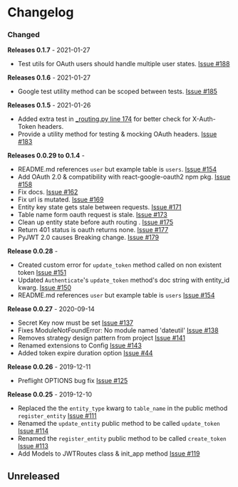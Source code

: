 # Changelog

### Changed
**Releases 0.1.7** - 2021-01-27
- Test utils for OAuth users should handle multiple user states. [Issue #188](https://github.com/joegasewicz/flask-jwt-router/pull/188)

**Releases 0.1.6** - 2021-01-27
- Google test utility method can be scoped between tests. [Issue #185](https://github.com/joegasewicz/flask-jwt-router/issues/185)

**Releases 0.1.5** - 2021-01-26
- Added extra test in  [_routing.py line 174](https://github.com/joegasewicz/flask-jwt-router/blob/6ee5bcfb772b6cb66a5c621cf466014b94eaf635/flask_jwt_router/_routing.py#L174) for better check for X-Auth-Token headers.
- Provide a utility method for testing & mocking OAuth headers. [Issue #183](https://github.com/joegasewicz/flask-jwt-router/issues/183)

**Releases 0.0.29 to 0.1.4** -

- README.md references `user` but example table is `users`. [Issue #154](https://github.com/joegasewicz/flask-jwt-router/issues/154)
- Add OAuth 2.0 & compatibility with react-google-oauth2 npm pkg. [Issue #158](https://github.com/joegasewicz/flask-jwt-router/issues/158)
- Fix docs. [Issue #162](https://github.com/joegasewicz/flask-jwt-router/issues/162)
- Fix url is mutated. [Issue #169](https://github.com/joegasewicz/flask-jwt-router/issues/169)
- Entity key state gets stale between requests. [Issue #171](https://github.com/joegasewicz/flask-jwt-router/issues/171)
- Table name form oauth request is stale. [Issue #173](https://github.com/joegasewicz/flask-jwt-router/issues/173)
- Clean up entity state before auth routing . [Issue #175](https://github.com/joegasewicz/flask-jwt-router/issues/175)
- Return 401 status is oauth returns none. [Issue #177](https://github.com/joegasewicz/flask-jwt-router/issues/177)
- PyJWT 2.0 causes Breaking change. [Issue #179](https://github.com/joegasewicz/flask-jwt-router/issues/179)

**Release 0.0.28** -

- Created custom error for `update_token` method called on non existent token [Issue #151](https://github.com/joegasewicz/flask-jwt-router/issues/151)
- Updated `Authenticate`'s `update_token` method's doc string with entity_id kwarg. [Issue #150](https://github.com/joegasewicz/flask-jwt-router/issues/150) 
- README.md references `user` but example table is `users` [Issue #154](https://github.com/joegasewicz/flask-jwt-router/issues/154)

**Release 0.0.27** - 2020-09-14

-   Secret Key now must be set [Issue #137](https://github.com/joegasewicz/flask-jwt-router/issues/137)
-   Fixes ModuleNotFoundError: No module named 'dateutil' [Issue #138](https://github.com/joegasewicz/flask-jwt-router/issues/138)
-   Removes strategy design pattern from project [Issue #141](https://github.com/joegasewicz/flask-jwt-router/issues/141)
-   Renamed extensions to Config [Issue #143](https://github.com/joegasewicz/flask-jwt-router/issues/143)
-   Added token expire duration option [Issue #44](https://github.com/joegasewicz/flask-jwt-router/issues/44)

**Release 0.0.26** - 2019-12-11

-   Preflight OPTIONS bug fix [Issue #125](https://github.com/joegasewicz/Flask-JWT-Router/issues/125)

**Release 0.0.25** - 2019-12-10

-   Replaced the the `entity_type` kwarg to `table_name` in the public method `register_entity` [Issue #111](https://github.com/joegasewicz/Flask-JWT-Router/issues/111)
-   Renamed the `update_entity` public method to be called `update_token` [Issue #114](https://github.com/joegasewicz/Flask-JWT-Router/issues/114)
-   Renamed the `register_entity` public method to be called `create_token` [Issue #113](https://github.com/joegasewicz/Flask-JWT-Router/issues/113)
-   Add Models to JWTRoutes class & init_app method [Issue #119](https://github.com/joegasewicz/Flask-JWT-Router/issues/119)

## Unreleased
